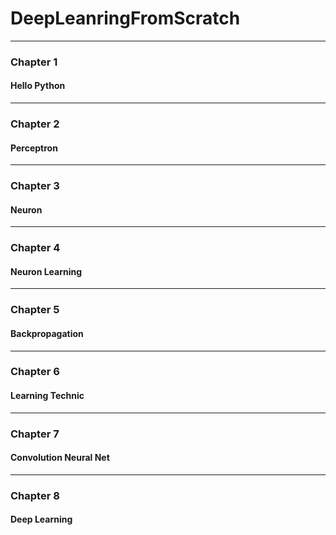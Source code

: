 # DeepLeanringFromScratch
***
### Chapter 1 
#### Hello Python
***
### Chapter 2
#### Perceptron
***
### Chapter 3 
#### Neuron
***
### Chapter 4 
#### Neuron Learning
***
### Chapter 5 
#### Backpropagation
***
### Chapter 6 
#### Learning Technic
***
### Chapter 7 
#### Convolution Neural Net
***
### Chapter 8 
#### Deep Learning
